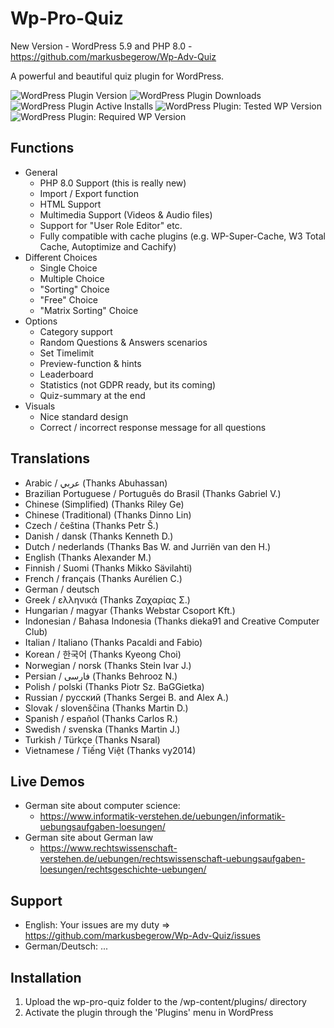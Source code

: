 # Wp-Pro-Quiz

New Version - WordPress 5.9 and PHP 8.0 - https://github.com/markusbegerow/Wp-Adv-Quiz  

A powerful and beautiful quiz plugin for WordPress.

![WordPress Plugin Version](https://img.shields.io/wordpress/plugin/v/wp-pro-quiz) ![WordPress Plugin Downloads](https://img.shields.io/wordpress/plugin/dm/wp-pro-quiz) ![WordPress Plugin Active Installs](https://img.shields.io/wordpress/plugin/installs/wp-pro-quiz) ![WordPress Plugin: Tested WP Version](https://img.shields.io/wordpress/plugin/tested/wp-pro-quiz) ![WordPress Plugin: Required WP Version](https://img.shields.io/wordpress/plugin/wp-version/wp-pro-quiz)

## Functions
* General
	* PHP 8.0 Support (this is really new)
	* Import / Export function
	* HTML Support
	* Multimedia Support (Videos & Audio files)
	* Support for "User Role Editor" etc.
	* Fully compatible with cache plugins (e.g. WP-Super-Cache, W3 Total Cache, Autoptimize and Cachify)
* Different Choices 
  	* Single Choice
  	* Multiple Choice
  	* "Sorting" Choice
  	* "Free" Choice
  	* "Matrix Sorting" Choice
* Options
	* Category support
	* Random Questions & Answers scenarios
	* Set Timelimit
	* Preview-function & hints
	* Leaderboard
	* Statistics (not GDPR ready, but its coming)
	* Quiz-summary at the end
* Visuals
	* Nice standard design
	* Correct / incorrect response message for all questions


## Translations
- Arabic / عربي (Thanks Abuhassan)
- Brazilian Portuguese / Português do Brasil (Thanks Gabriel V.)
- Chinese (Simplified) (Thanks Riley Ge)
- Chinese (Traditional) (Thanks Dinno Lin)
- Czech / čeština (Thanks Petr Š.)
- Danish / dansk (Thanks Kenneth D.)
- Dutch / nederlands (Thanks Bas W. and Jurriën van den H.)
- English (Thanks Alexander M.)
- Finnish / Suomi (Thanks Mikko Sävilahti)
- French / français (Thanks Aurélien C.)
- German / deutsch
- Greek / ελληνικά (Thanks Ζαχαρίας Σ.)
- Hungarian / magyar (Thanks Webstar Csoport Kft.)
- Indonesian / Bahasa Indonesia (Thanks dieka91 and Creative Computer Club)
- Italian / Italiano (Thanks Pacaldi and Fabio)
- Korean / 한국어 (Thanks Kyeong Choi)
- Norwegian / norsk (Thanks Stein Ivar J.)
- Persian / فارسی (Thanks Behrooz N.)
- Polish / polski (Thanks Piotr Sz. BaGGietka)
- Russian / русский (Thanks Sergei B. and Alex A.)
- Slovak / slovenščina (Thanks Martin D.)
- Spanish / español (Thanks Carlos R.)
- Swedish / svenska (Thanks Martin J.)
- Turkish / Türkçe (Thanks Nsaral)
- Vietnamese / Tiếng Việt (Thanks vy2014)

## Live Demos
* German site about computer science: 
 	* https://www.informatik-verstehen.de/uebungen/informatik-uebungsaufgaben-loesungen/
* German site about German law 
	* https://www.rechtswissenschaft-verstehen.de/uebungen/rechtswissenschaft-uebungsaufgaben-loesungen/rechtsgeschichte-uebungen/

## Support
- English: Your issues are my duty => https://github.com/markusbegerow/Wp-Adv-Quiz/issues
- German/Deutsch: ...

## Installation

1. Upload the wp-pro-quiz folder to the /wp-content/plugins/ directory
2. Activate the plugin through the 'Plugins' menu in WordPress
